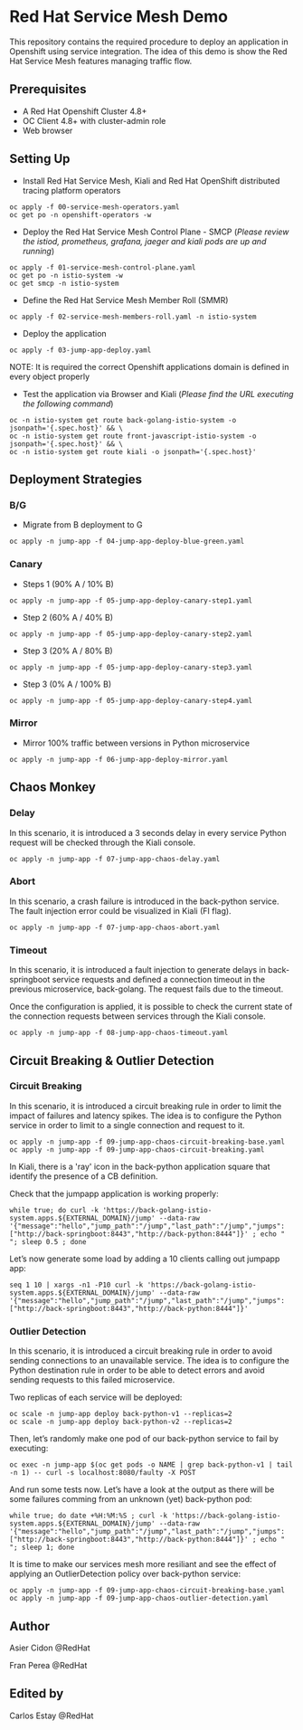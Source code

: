 # Red Hat Service Mesh Demo

This repository contains the required procedure to deploy an application in Openshift using service integration. The idea of this demo is show the Red Hat Service Mesh features managing traffic flow.

## Prerequisites

- A Red Hat Openshift Cluster 4.8+
- OC Client 4.8+ with cluster-admin role
- Web browser

## Setting Up

- Install Red Hat Service Mesh, Kiali and Red Hat OpenShift distributed tracing platform operators

```$bash
oc apply -f 00-service-mesh-operators.yaml
oc get po -n openshift-operators -w
```

- Deploy the Red Hat Service Mesh Control Plane - SMCP (*Please review the istiod, prometheus, grafana, jaeger and kiali pods are up and running*)

```$bash
oc apply -f 01-service-mesh-control-plane.yaml
oc get po -n istio-system -w
oc get smcp -n istio-system
```

- Define the Red Hat Service Mesh Member Roll (SMMR)

```$bash
oc apply -f 02-service-mesh-members-roll.yaml -n istio-system
```

- Deploy the application

```$bash
oc apply -f 03-jump-app-deploy.yaml
```

NOTE: It is required the correct Openshift applications domain is defined in every object properly 

- Test the application via Browser and Kiali (_Please find the URL executing the following command_)

```$bash
oc -n istio-system get route back-golang-istio-system -o jsonpath='{.spec.host}' && \
oc -n istio-system get route front-javascript-istio-system -o jsonpath='{.spec.host}' && \
oc -n istio-system get route kiali -o jsonpath='{.spec.host}'
```

## Deployment Strategies
### B/G

- Migrate from B deployment to G

```$bash
oc apply -n jump-app -f 04-jump-app-deploy-blue-green.yaml
```

### Canary

- Steps 1 (90% A / 10% B)

```$bash
oc apply -n jump-app -f 05-jump-app-deploy-canary-step1.yaml
```

- Step 2 (60% A / 40% B)

```$bash
oc apply -n jump-app -f 05-jump-app-deploy-canary-step2.yaml
```

- Step 3 (20% A / 80% B)

```$bash
oc apply -n jump-app -f 05-jump-app-deploy-canary-step3.yaml
```

- Step 3 (0% A / 100% B)

```$bash
oc apply -n jump-app -f 05-jump-app-deploy-canary-step4.yaml
```

### Mirror

- Mirror 100% traffic between versions in Python microservice

```$bash
oc apply -n jump-app -f 06-jump-app-deploy-mirror.yaml
```

## Chaos Monkey

### Delay

In this scenario, it is introduced a 3 seconds delay in every service Python request will be checked through the Kiali console.

```$bash
oc apply -n jump-app -f 07-jump-app-chaos-delay.yaml
```

### Abort
In this scenario, a crash failure is introduced in the back-python service. The fault injection error could be visualized in Kiali (FI flag).

```$bash
oc apply -n jump-app -f 07-jump-app-chaos-abort.yaml
```
### Timeout

In this scenario, it is introduced a fault injection to generate delays in back-springboot service requests and defined a connection timeout in the previous microservice, back-golang. The request fails due to the timeout.

Once the configuration is applied, it is possible to check the current state of the connection requests between services through the Kiali console.

```$bash
oc apply -n jump-app -f 08-jump-app-chaos-timeout.yaml
```

## Circuit Breaking & Outlier Detection

### Circuit Breaking

In this scenario, it is introduced a circuit breaking rule in order to limit the impact of failures and latency spikes. The idea is to configure the Python service in order to limit to a single connection and request to it.

```$bash
oc apply -n jump-app -f 09-jump-app-chaos-circuit-breaking-base.yaml
oc apply -n jump-app -f 09-jump-app-chaos-circuit-breaking.yaml
```

In Kiali, there is a 'ray' icon in the back-python application square that identify the presence of a CB definition.

Check that the jumpapp application is working properly:

```$bash
while true; do curl -k 'https://back-golang-istio-system.apps.${EXTERNAL_DOMAIN}/jump' --data-raw '{"message":"hello","jump_path":"/jump","last_path":"/jump","jumps":["http://back-springboot:8443","http://back-python:8444"]}' ; echo " "; sleep 0.5 ; done
```

Let’s now generate some load by adding a 10 clients calling out jumpapp app:

```$bash
seq 1 10 | xargs -n1 -P10 curl -k 'https://back-golang-istio-system.apps.${EXTERNAL_DOMAIN}/jump' --data-raw '{"message":"hello","jump_path":"/jump","last_path":"/jump","jumps":["http://back-springboot:8443","http://back-python:8444"]}'
```

### Outlier Detection

In this scenario, it is introduced a circuit breaking rule in order to avoid sending connections to an unavailable service. The idea is to configure the Python destination rule in order to be able to detect errors and avoid sending requests to this failed microservice.

Two replicas of each service will be deployed:

```$bash
oc scale -n jump-app deploy back-python-v1 --replicas=2
oc scale -n jump-app deploy back-python-v2 --replicas=2
```

Then, let’s randomly make one pod of our back-python service to fail by executing:

```$bash
oc exec -n jump-app $(oc get pods -o NAME | grep back-python-v1 | tail -n 1) -- curl -s localhost:8080/faulty -X POST
```

And run some tests now. Let’s have a look at the output as there will be some failures comming from an unknown (yet) back-python pod:

```$bash
while true; do date +%H:%M:%S ; curl -k 'https://back-golang-istio-system.apps.${EXTERNAL_DOMAIN}/jump' --data-raw '{"message":"hello","jump_path":"/jump","last_path":"/jump","jumps":["http://back-springboot:8443","http://back-python:8444"]}' ; echo " "; sleep 1; done
```

It is time to make our services mesh more resiliant and see the effect of applying an OutlierDetection policy over back-python service:

```$bash
oc apply -n jump-app -f 09-jump-app-chaos-circuit-breaking-base.yaml
oc apply -n jump-app -f 09-jump-app-chaos-outlier-detection.yaml
```

## Author

Asier Cidon @RedHat

Fran Perea @RedHat

## Edited by

Carlos Estay @RedHat
